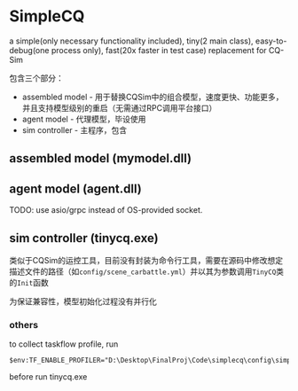 # SimpleCQ

a simple(only necessary functionality included), tiny(2 main class), easy-to-debug(one process only), fast(20x faster in test case) replacement for CQ-Sim

包含三个部分：
* assembled model - 用于替换CQSim中的组合模型，速度更快、功能更多，并且支持模型级别的重启（无需通过RPC调用平台接口）
* agent model - 代理模型，毕设使用
* sim controller - 主程序，包含

## assembled model (mymodel.dll)

## agent model (agent.dll)

TODO: use asio/grpc instead of OS-provided socket.

## sim controller (tinycq.exe)

类似于CQSim的运控工具，目前没有封装为命令行工具，需要在源码中修改想定描述文件的路径（如```config/scene_carbattle.yml```）并以其为参数调用```TinyCQ```类的```Init```函数

为保证兼容性，模型初始化过程没有并行化

### others

to collect taskflow profile, run
```shell
$env:TF_ENABLE_PROFILER="D:\Desktop\FinalProj\Code\simplecq\config\simple.json"
```
before run tinycq.exe
